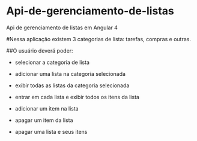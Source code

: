 # Api-de-gerenciamento-de-listas
Api de gerenciamento de listas em Angular 4


#Nessa aplicação existem 3 categorias de lista: tarefas, compras e outras.



##O usuário deverá poder:



- selecionar a categoria de lista

- adicionar uma lista na categoria selecionada

- exibir todas as listas da categoria selecionada

- entrar em cada lista e exibir todos os itens da lista

- adicionar um item na lista

- apagar um item da lista

- apagar uma lista e seus itens